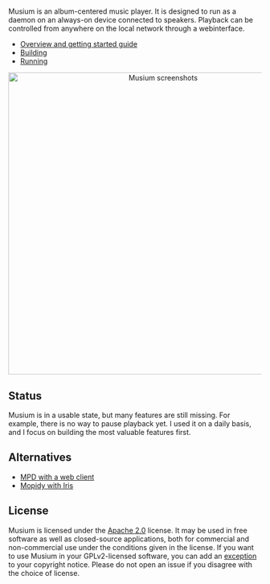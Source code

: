 <h1 align="center">

<picture>
  <source media="(prefers-color-scheme: light)" srcset="/app/logo-light-background.svg" alt="Musium" width="400">
  <source media="(prefers-color-scheme: dark)" srcset="/app/logo-dark-background.svg" alt="Musium" width="400">
</picture>
</h1>

Musium is an album-centered music player. It is designed to run as a daemon on
an always-on device connected to speakers. Playback can be controlled from
anywhere on the local network through a webinterface.

 * [Overview and getting started guide](https://docs.ruuda.nl/musium/)
 * [Building](https://docs.ruuda.nl/musium/building/)
 * [Running](https://docs.ruuda.nl/musium/running/)

<p align="center"><a href="https://github.com/ruuda/musium/tree/master/docs/screenshots">
  <!-- The png is the rasterized version of the svg. -->
  <img src="docs/screenshots/exhibition.png" alt="Musium screenshots" width="600">
</a></p>

## Status

Musium is in a usable state, but many features are still missing. For example,
there is no way to pause playback yet. I used it on a daily basis, and I focus
on building the most valuable features first.

## Alternatives

 * [MPD with a web client](https://musicpd.org/clients/#web-clients)
 * [Mopidy with Iris](https://mopidy.com/ext/iris/)

## License

Musium is licensed under the [Apache 2.0][apache2] license. It may be used in
free software as well as closed-source applications, both for commercial and
non-commercial use under the conditions given in the license. If you want to
use Musium in your GPLv2-licensed software, you can add an [exception][except]
to your copyright notice. Please do not open an issue if you disagree with the
choice of license.

[apache2]:    https://www.apache.org/licenses/LICENSE-2.0
[except]:     https://www.gnu.org/licenses/gpl-faq.html#GPLIncompatibleLibs
